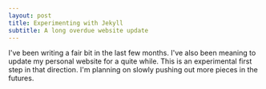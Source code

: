 ```yaml
---
layout: post
title: Experimenting with Jekyll
subtitle: A long overdue website update
---
```


I've been writing a fair bit in the last few months. I've also been meaning to update my personal website for a quite while. This is an experimental first step in that direction. I'm planning on slowly pushing out more pieces in the futures.
